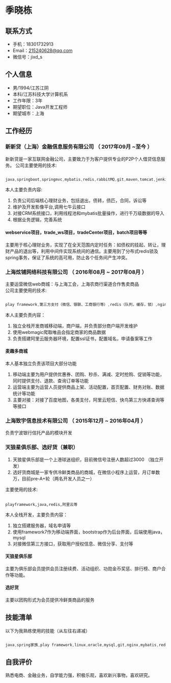# 季晓栋

## 联系方式

- 手机：18301732913
- Email：215240628@qq.com
- 微信号：jixd_s

## 个人信息

 - 男/1994/江苏江阴 
 - 本科/江苏科技大学计算机系 
 - 工作年限：3年
 - 期望职位：Java开发工程师
 - 期望城市：上海


## 工作经历

### 新新贷（上海）金融信息服务有限公司 （ 2017年09月 ~至今 ）
新新贷是一家互联网金融公司，主要致力于为客户提供专业的P2P个人借贷信息服务。 
公司主要使用的技术:
```java

java,springboot,springmvc,mybatis,redis,rabbitMQ,git,maven,tomcat,jenkins,nginx,zookeeper,了解spring cloud

```  

本人主要负责内容:

1. 负责公司后端核心理财业务，包括退出，债转，债匹，合同，诉讼等
2. 维护及开发影像平台,调用七牛云接口
3. 对接CRM系统接口，利用线程池和mybatis批量操作，进行千万级数据的导入
4. 根据业务逻辑，完善系统


#### webservice项目，trade_ws项目，tradeCenter项目，batch项目等等

主要用于核心理财业务，实现了在全天范围内定时任务：如债权的挂起、转让，理财产品的退出等，利用中间件实现系统间的通信。主要用到了分布式redis锁及spring事务，保证了系统的高可用，防止各个任务间产生冲突。

 
### 上海炫铺网络科技有限公司 （ 2016年08月 ~ 2017年08月 ）

主要运营微信web商城：与上海工会，上海农商行渠道合作售卖商品  
公司主要使用的技术:
```java

play framework,第三方支付（微信、银联、工商银行等）,redis（队列，缓存，锁）,nginx,mysql,crontab,tomcat,poi,hibernate JPA,svn

```     
本人主要负责内容：  

1. 独立全栈开发商城移动端，商户端，并负责部分商户端开发维护
2. 使用webmagic爬取唯品会指定商家的商品数据
3. 负责搭建阿里云服务器环境，配置ssl证书，配置域名，申请备案等工作


#### 麦趣多商城 
本人基本独立负责该项目大部分功能
1. 移动端主要为用户提供优惠券、团购、秒杀、满减、定时抢购、促销等功能，同时提供支付、退款、查询订单等功能
2. 运营端主要为运营人员提供商品上架、活动配置，首页配置、财务对账、数据统计等功能
3. 主要对接：对接了百度地图，各类支付，阿里云短信、快鸟第三方快递查询等等接口

### 上海致宇信息技术有限公司 （ 2015年12月 ~ 2016年04月 ）

负责宁波银行信托产品的模块开发

### 天狼星俱乐部、选好货（兼职）  
1. 天狼星俱乐部是一个上港球迷组织，目前微信号注册人数超过3000 （独立开发）
2. 选好货商城是一家专供冷鲜类商品的商城，在微信小程序上运营，月订单数万，目前pre-A+轮（两名开发人员之一）

主要使用的技术:
```

playframework,java,redis,阿里云等

```   
本人全栈开发，主要负责内容： 

1. 独立搭建服务器，域名申请等
2. 使用framework7作为移动端界面，bootstrap作为后台界面，后端使用java，mysql
3. 对接微信第三方接口，获取用户授权信息、微信分享、支付等


#### 天狼星俱乐部
主要为俱乐部会员提供会员注册续费、活动组织、功勋金币奖惩、排行榜、商户合作等功能。

#### 选好货
主要以团购形式为会员提供冷鲜类商品的服务


## 技能清单

以下为我熟练使用的技能（从左往右递减）


```java

java,spring家族,play framework,linux,oracle,mysql,git,nginx,mybatis,redis,rabbitMQ,各类第三方支付,maven,dubbo,微信开发,jquery,bootstrap,framework7

```
## 自我评价
熟悉电商、金融业务，自学能力强，积极乐观，喜欢新兴事物，喜欢研究。






